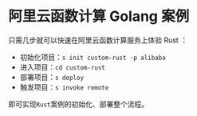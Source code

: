 # 阿里云函数计算 Golang 案例

只需几步就可以快速在阿里云函数计算服务上体验 Rust ：

- 初始化项目：`s init custom-rust -p alibaba`
- 进入项目：`cd custom-rust`
- 部署项目：`s deploy`
- 触发项目：`s invoke remote`

即可实现`Rust`案例的初始化、部署整个流程。